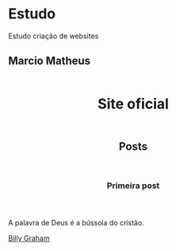 # Estudo
Estudo criação de websites
<DOCTYPE html>
  <html>
<body> 
  <h2> Marcio Matheus </h2>
  
  
  
  <header>
  <img arc="https://neilpatel.com/wp-content/uploads/2017/12/o-que-e-codigo-html-768x512.jpeg"/>
  <h1>Site oficial</h1>
  </header>
  
  <section>
  <header>
    <h2>Posts</h2>
  </header>
  <article>
    <header>
      <h3> Primeira post </h3>
    </header>
    <p>
      A palavra de Deus é a bússola do cristão.
   
<a href="https://www.pensador.com/autor/billy_graham/" target="-blank">Billy Graham</a>
    </p>
  </article>
  </section>
  <footer></footer>
</body>
</html>
